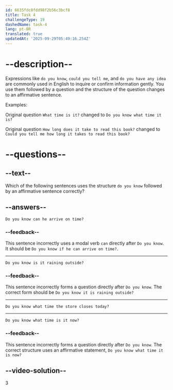 ```yaml
---
id: 6635fdc8fdd98f2b56c3bcf8
title: Task 4
challengeType: 19
dashedName: task-4
lang: pt-BR
translated: true
updatedAt: '2025-09-29T05:49:16.254Z'
---
```


# --description--

Expressions like `do you know`, `could you tell me`, and `do you have any idea` are commonly used in English to inquire or confirm information gently. You use them followed by a question and the structure of the question changes to an affirmative sentence.

Examples:

Original question `What time is it?` changed to `Do you know what time it is?`

Original question `How long does it take to read this book?` changed to `Could you tell me how long it takes to read this book?`

# --questions--

## --text--

Which of the following sentences uses the structure `do you know` followed by an affirmative sentence correctly?

## --answers--

`Do you know can he arrive on time?`

### --feedback--

This sentence incorrectly uses a modal verb `can` directly after `Do you know`. It should be `Do you know if he can arrive on time?`.

---

`Do you know is it raining outside?`

### --feedback--

This sentence incorrectly forms a question directly after `Do you know`. The correct form should be `Do you know it is raining outside?`

---

`Do you know what time the store closes today?`

---

`Do you know what time is it now?`

### --feedback--

This sentence incorrectly forms a question directly after `Do you know`. The correct structure uses an affirmative statement, `Do you know what time it is now?`

## --video-solution--

3
